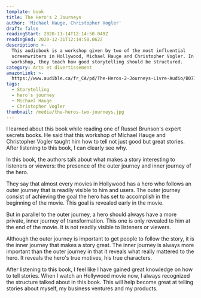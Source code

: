```yaml
---
template: book
title: The Hero's 2 Journeys
author: 'Michael Hauge, Christopher Vogler'
draft: false
readingStart: 2020-11-14T12:14:50.049Z
readingEnd: 2020-12-31T12:14:50.062Z
description: >-
  This audiobook is a workshop given by two of the most influential
  screenwriters in Hollywood, Michael Hauge and Christopher Vogler. In the
  workshop, they teach how good storytelling should be structured.
category: Arts et divertissement
amazonLink: >-
  https://www.audible.ca/fr_CA/pd/The-Heros-2-Journeys-Livre-Audio/B07145Z7FB?ref=a_library_t_c5_libItem_&pf_rd_p=a00014e8-d2ee-472f-a5f3-837e4e395ee4&pf_rd_r=C6A7M1KRV9370WKGK3TQ
tags:
  - Storytelling
  - hero's journey
  - Michael Hauge
  - Christopher Vogler
thumbnail: /media/the-heros-two-journeys.jpg
---
```

I learned about this book while reading one of Russel Brunson's expert secrets books. He said that  this workshop of Michael Hauge and Christopher Vogler taught him how to tell not just good but great stories. After listening to this book, I can clearly see why.

In this book, the authors talk about what makes a story interesting to listeners or viewers: the presence of the outer journey and inner journey of the hero.

They say that almost every movies in Hollywood has a hero who follows an outer journey that is readily visible to him and users. The outer journey consist of achieving the goal the hero has set to accomplish in the beginning of the movie. This goal is revealed early in the movie.

But in parallel to the outer journey, a hero should always have a more private, inner journey of transformation. This one is only revealed to him at the end of the movie. It is not readily visible to listeners or viewers.

Although the outer journey is important to get people to follow the story, it is the inner journey that makes a story great. The inner journey is always more important than the outer journey in that it reveals what really mattered to the hero. It reveals the hero's true motives, his true characters. 

After listening to this book, I feel like I have gained great knowledge on how to tell stories. When I watch an Hollywood movie now, I always recognized the structure talked about in this book. This will help become great at telling stories about myself, my business ventures and my products.
